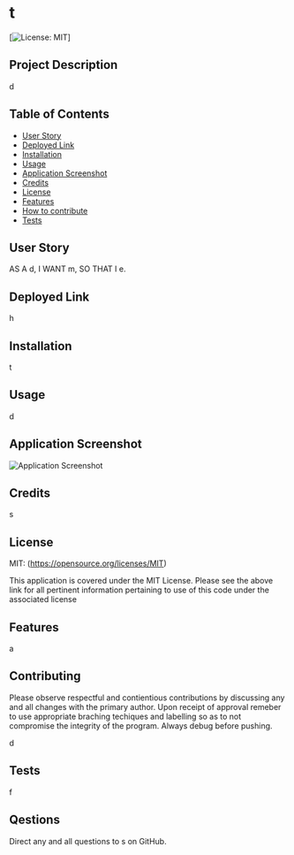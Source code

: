 
  # t
  [![License: MIT](https://img.shields.io/badge/License-MIT-yellow.svg)]

  ## Project Description
  
  d
  
  ## Table of Contents

  - [User Story](#user-story)
  - [Deployed Link](#deployed-link)
  - [Installation](#installation)
  - [Usage](#usage)
  - [Application Screenshot](#application-screenshot)
  - [Credits](#credits)
  - [License](#license)
  - [Features](#features)
  - [How to contribute](#how-to-contribute)
  - [Tests](#tests)

  ## User Story

  AS A d,
  I WANT m,
  SO THAT I e.


  ## Deployed Link

  h

  ## Installation

  t

  ## Usage

  d

  ## Application Screenshot

  ![Application Screenshot](s)

  ## Credits

  s

  ## License

  MIT: (https://opensource.org/licenses/MIT)

  This application is covered under the MIT License. Please see the above link for all pertinent information pertaining to use of this code under the associated license

  ## Features

  a

  ## Contributing

  Please observe respectful and contientious contributions by discussing any and all changes with the primary author. Upon receipt of approval remeber to use appropriate braching techiques and labelling so as to not compromise the integrity of the program. Always debug before pushing. 
  
  d

  ## Tests

  f

  ## Qestions

  Direct any and all questions to s on GitHub.

